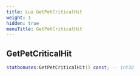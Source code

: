 ```yaml
---
title: Lua GetPetCriticalHit
weight: 1
hidden: true
menuTitle: GetPetCriticalHit
---
```

## GetPetCriticalHit
```lua
statbonuses:GetPetCriticalHit() const; -- int32
```